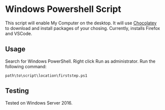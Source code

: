 # Windows Powershell Script
This script will enable My Computer on the desktop. It will use [Chocolatey](https://community.chocolatey.org/) to 
download and install packages of your chosing. Currently, installs Firefox and VSCode.

## Usage
Search for Windows PowerShell. Right click Run as administrator. 
Run the following command:

```
path\to\script\location\firststep.ps1
```

## Testing
Tested on Windows Server 2016.


